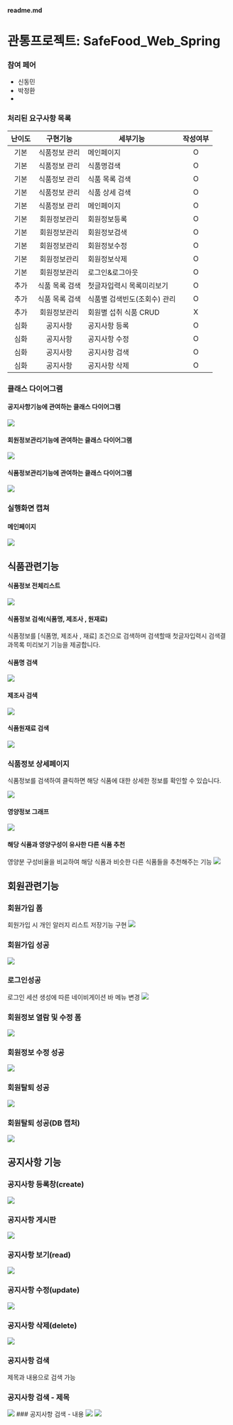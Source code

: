 <strong>readme.md</strong>


# 관통프로젝트: SafeFood_Web_Spring
### 참여 페어
- 신동민
- 박정환
- 

### 처리된 요구사항 목록
|난이도|구현기능|세부기능|작성여부|
|:---:|:---:|---|:---:|
|기본|식품정보 관리|메인페이지|O|
|기본|식품정보 관리|식품명검색|O|
|기본|식품정보 관리|식품 목록 검색|O|
|기본|식품정보 관리|식품 상세 검색|O|
|기본|식품정보 관리|메인페이지|O|
|기본|회원정보관리|회원정보등록|O|
|기본|회원정보관리|회원정보검색|O|
|기본|회원정보관리|회원정보수정|O|
|기본|회원정보관리|회원정보삭제|O|
|기본|회원정보관리|로그인&로그아웃|O|
|추가|식품 목록 검색|첫글자입력시 목록미리보기|O|
|추가|식품 목록 검색|식품별 검색빈도(조회수) 관리|O|
|추가|회원정보관리|회원별 섭취 식품 CRUD|X|
|심화|공지사항|공지사항 등록 |O|
|심화|공지사항|공지사항 수정 |O|
|심화|공지사항|공지사항 검색 |O|
|심화|공지사항|공지사항 삭제 |O|

### 클래스 다이어그램

#### 공지사항기능에 관여하는 클래스 다이어그램
<img src="https://lab.ssafy.com/sdm821/safefoodspringboot/raw/master/%EA%B3%B5%EC%A7%80%EA%B8%B0%EB%8A%A5%EA%B4%80%EB%A0%A8%ED%81%B4%EB%9E%98%EC%8A%A4%EB%8B%A4%EC%9D%B4%EC%96%B4%EA%B7%B8%EB%9E%A8.PNG">

#### 회원정보관리기능에 관여하는 클래스 다이어그램
<img src="https://lab.ssafy.com/sdm821/safefoodspringboot/raw/master/%EC%8B%9D%ED%92%88%EA%B8%B0%EB%8A%A5%EA%B4%80%EB%A0%A8%20%ED%81%B4%EB%9E%98%EC%8A%A4%EB%8B%A4%EC%9D%B4%EC%96%B4%EA%B7%B8%EB%9E%A8.PNG">

#### 식품정보관리기능에 관여하는 클래스 다이어그램
<img src="https://lab.ssafy.com/sdm821/safefoodspringboot/raw/master/%ED%9A%8C%EC%9B%90%EA%B8%B0%EB%8A%A5%EA%B4%80%EB%A0%A8%ED%81%B4%EB%9E%98%EC%8A%A4%EB%8B%A4%EC%9D%B4%EC%96%B4%EA%B7%B8%EB%9E%A8.PNG">


### 실행화면 캡쳐

#### 메인페이지
<img src="https://lab.ssafy.com/sdm821/safefoodspringboot/raw/master/image/%EB%A9%94%EC%9D%B8%ED%8E%98%EC%9D%B4%EC%A7%80.PNG">

## 식품관련기능

#### 식품정보 전체리스트
<img src="https://lab.ssafy.com/sdm821/safefoodspringboot/raw/master/image/%EC%8B%9D%ED%92%88%EC%A0%95%EB%B3%B4%20%EC%A0%84%EC%B2%B4%EB%A6%AC%EC%8A%A4%ED%8A%B8.PNG">

#### 식품정보 검색(식품명, 제조사 , 원재료)
식품정보를  [식품명, 제조사 , 재료] 조건으로 검색하며
검색할때 첫글자입력시 검색결과목록 미리보기 기능을 제공합니다.

#### 식품명 검색
<img src="https://lab.ssafy.com/sdm821/safefoodspringboot/raw/master/image/%EC%8B%9D%ED%92%88%EC%9D%B4%EB%A6%84%EA%B2%80%EC%83%89.PNG">

#### 제조사 검색
<img src="https://lab.ssafy.com/sdm821/safefoodspringboot/raw/master/image/%EC%A0%9C%EC%A1%B0%EC%82%AC%EA%B2%80%EC%83%89.PNG">

#### 식품원재료 검색
<img src="https://lab.ssafy.com/sdm821/safefoodspringboot/raw/master/image/%EC%9E%AC%EB%A3%8C%EA%B2%80%EC%83%89.PNG">

### 식품정보 상세페이지
식품정보를 검색하여 클릭하면 해당 식품에 대한 상세한 정보를 확인할 수 있습니다.

<img src="https://lab.ssafy.com/sdm821/safefoodspringboot/raw/master/image/%EC%8B%9D%ED%92%88%EC%83%81%EC%84%B8%ED%8E%98%EC%9D%B4%EC%A7%801.PNG">

#### 영양정보 그래프
<img src="https://lab.ssafy.com/sdm821/safefoodspringboot/raw/master/image/%EC%8B%9D%ED%92%88%EC%83%81%EC%84%B8%ED%8E%98%EC%9D%B4%EC%A7%802%EA%B7%B8%EB%9E%98%ED%94%84.PNG">

#### 해당 식품과 영양구성이 유사한 다른 식품 추천
영양분 구성비율을 비교하여 해당 식품과 비슷한 다른 식품들을 추천해주는 기능
<img src="https://lab.ssafy.com/sdm821/safefoodspringboot/raw/master/image/%EC%8B%9D%ED%92%88%EC%83%81%EC%84%B8%ED%8E%98%EC%9D%B4%EC%A7%803%EC%9C%A0%EC%82%AC%EC%8B%9D%ED%92%88%20%EA%B2%80%EC%83%89.PNG">


## 회원관련기능

### 회원가입 폼
회원가입 시 개인 알러지 리스트 저장기능 구현
<img src="https://lab.ssafy.com/sdm821/safefoodspringboot/raw/master/image/%ED%9A%8C%EC%9B%90%EA%B0%80%EC%9E%85%ED%8F%BC.PNG">
### 회원가입 성공
<img src="https://lab.ssafy.com/sdm821/safefoodspringboot/raw/master/image/%ED%9A%8C%EC%9B%90%EA%B0%80%EC%9E%85%EC%84%B1%EA%B3%B5.PNG">
 
### 로그인성공
로그인 세션 생성에 따른 네이비게이션 바 메뉴 변경
<img src="https://lab.ssafy.com/sdm821/safefoodspringboot/raw/master/image/%EB%A1%9C%EA%B7%B8%EC%9D%B8%EC%84%B1%EA%B3%B5-%EB%A1%9C%EA%B7%B8%EC%9D%B8%EC%84%B8%EC%85%98.PNG">

### 회원정보 열람 및 수정 폼
<img src="https://lab.ssafy.com/sdm821/safefoodspringboot/raw/master/image/%ED%9A%8C%EC%9B%90%EC%A0%95%EB%B3%B4%EC%97%B4%EB%9E%8C%EB%B0%8F%EC%88%98%EC%A0%95.PNG">

### 회원정보 수정 성공
<img src="https://lab.ssafy.com/sdm821/safefoodspringboot/raw/master/image/%EC%88%98%EC%A0%95%EC%84%B1%EA%B3%B5.PNG">

### 회원탈퇴 성공 
<img src="https://lab.ssafy.com/sdm821/safefoodspringboot/raw/master/image/%ED%9A%8C%EC%9B%90%ED%83%88%ED%87%B4%EC%84%B1%EA%B3%B51.PNG">

### 회원탈퇴 성공(DB 캡처) 
<img src="https://lab.ssafy.com/sdm821/safefoodspringboot/raw/master/image/%ED%9A%8C%EC%9B%90%ED%83%88%ED%87%B4%EC%84%B1%EA%B3%B52.PNG">

## 공지사항 기능

### 공지사항 등록창(create)
<img src="https://lab.ssafy.com/sdm821/safefoodspringboot/raw/master/image/%EA%B3%B5%EC%A7%80%EC%82%AC%ED%95%AD%20%EB%93%B1%EB%A1%9D%EC%B0%BD.PNG">

### 공지사항 게시판
<img src="https://lab.ssafy.com/sdm821/safefoodspringboot/raw/master/image/%EA%B3%B5%EC%A7%80%EC%82%AC%ED%95%AD%20%EA%B2%8C%EC%8B%9C%ED%8C%90.PNG">

### 공지사항 보기(read)
<img src="https://lab.ssafy.com/sdm821/safefoodspringboot/raw/master/image/%EA%B3%B5%EC%A7%80%EC%82%AC%ED%95%AD%20%EB%B3%B4%EA%B8%B0.PNG">


### 공지사항 수정(update)
<img src="https://lab.ssafy.com/sdm821/safefoodspringboot/raw/master/image/%EA%B3%B5%EC%A7%80%EC%82%AC%ED%95%AD%20%EC%88%98%EC%A0%95%EC%99%84%EB%A3%8C.PNG">

### 공지사항 삭제(delete)
<img src="https://lab.ssafy.com/sdm821/safefoodspringboot/raw/master/image/%EA%B3%B5%EC%A7%80%EC%82%AC%ED%95%AD%20%EC%82%AD%EC%A0%9C.PNG">


### 공지사항 검색
제목과 내용으로 검색 가능
### 공지사항 검색 - 제목
<img src="https://lab.ssafy.com/sdm821/safefoodspringboot/raw/master/image/%EA%B3%B5%EC%A7%80%EC%82%AC%ED%95%AD%20%EB%82%B4%EC%9A%A9%EA%B2%80%EC%83%89.PNG">
### 공지사항 검색 - 내용
<img src="https://lab.ssafy.com/sdm821/safefoodspringboot/raw/master/image/%EA%B3%B5%EC%A7%80%EC%82%AC%ED%95%AD%20%EB%82%B4%EC%9A%A9%EA%B2%80%EC%83%89.PNG">

<img src="https://lab.ssafy.com/sdm821/safefoodspringboot/raw/master/image/%EA%B3%B5%EC%A7%80%EC%82%AC%ED%95%AD%20%EB%82%B4%EC%9A%A9%EA%B2%80%EC%83%892.PNG">



